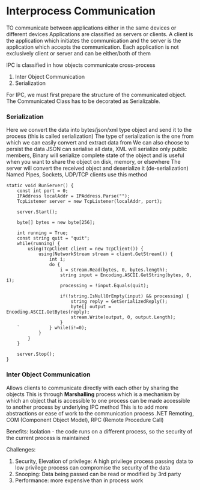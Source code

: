 # Interprocess Communication

TO communicate between applications either in the same devices or different devices
Applications are classified as servers or clients. A client is the application which initiates the communication and the server is the application which accepts the communication. Each application is not exclusively client or server and can be either/both of them

IPC is classified in how objects communicate cross-process
<ol>
    <li>Inter Object Communication</li>
    <li>Serialization</li>
</ol>

For IPC, we must first prepare the structure of the communicated object. The Communicated Class has to be decorated as Serializable.

### Serialization

Here we convert the data into bytes/json/xml type object and send it to the process (this is called serialization)
The type of serialization is the one from which we can easily convert and extract data from
We can also choose to persist the data
JSON can serialise all data, XML will serialize only public members, Binary will serialize complete state of the object and is useful when you want to share the object on disk, memory, or elsewhere
The server will convert the received object and deserialize it (de-serialization)
Named Pipes, Sockets, UDP/TCP clients use this method

```
static void RunServer() {
    const int port = 0;
    IPAddress localAddr = IPAddress.Parse("");
    TcpListener server = new TcpListener(localAddr, port);

    server.Start();

    byte[] bytes = new byte[256];

    int running = True;
    const string quit = "quit";
    while(running) {
        using(TcpClient client = new TcpClient()) {
            using(NetworkStream stream = client.GetStream()) {
                int i;         
                do {
                    i = stream.Read(bytes, 0, bytes.length);
                    string input = Encoding.ASCII.GetString(bytes, 0, i);
                    processing = !input.Equals(quit);

                    if(!string.IsNullOrEmpty(input) && processing) {
                        string reply = GetSerializedReply();
                        byte[] output = Encoding.ASCII.GetBytes(reply);
                        stream.Write(output, 0, output.Length);
                    }
    `           } while(i!=0);
            }
        }
    }

    server.Stop();
}
```

### Inter Object Communication

Allows clients to communicate directly with each other by sharing the objects
This is through <b>Marshalling</b> process which is a mechanism by which an object that is accessible to one process can be made accessible to another process by underlying IPC method
This is to add more abstractions or ease of work to the communication process
.NET Remoting, COM (Component Object Model), RPC (Remote Procedure Call)

Benefits:
Isolation - the code runs on a different process, so the security of the current process is maintained

Challenges:
1. Security, Elevation of privilege: A high privilege process passing data to low privilege process can compromise the security of the data
2. Snooping: Data being passed can be read or modified by 3rd party
3. Performance: more expensive than in process work
